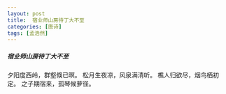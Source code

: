 ```yaml
---
layout: post
title:  宿业师山房待丁大不至
categories: [唐诗]
tags: [孟浩然]
---
```


##### 宿业师山房待丁大不至


夕阳度西岭，群壑倏已暝。
松月生夜凉，风泉满清听。
樵人归欲尽，烟鸟栖初定。
之子期宿来，孤琴候萝径。













